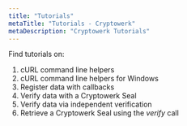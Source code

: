 ```yaml
---
title: "Tutorials"
metaTitle: "Tutorials - Cryptowerk"
metaDescription: "Cryptowerk Tutorials"
---
```

Find tutorials on:

1. cURL command line helpers
2. cURL command line helpers for Windows
3. Register data with callbacks
4. Verify data with a Cryptowerk Seal
5. Verify data via independent verification
6. Retrieve a Cryptowerk Seal using the *verify* call
